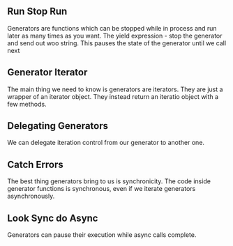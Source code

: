 ## Run Stop Run
Generators are functions which can be stopped while in process and run later as many times as you want. 
The yield expression - stop the generator and send out woo string. This pauses the state of the generator until we call next

## Generator Iterator
The main thing we need to know is generators are iterators. They are just a wrapper of an iterator object. They instead return an iteratio object with a few methods.

## Delegating Generators
We can delegate iteration control from our generator to another one.

## Catch Errors
The best thing generators bring to us is synchronicity. The code inside generator functions is synchronous, even if we iterate generators asynchronously.

## Look Sync do Async
Generators can pause their execution while async calls complete.